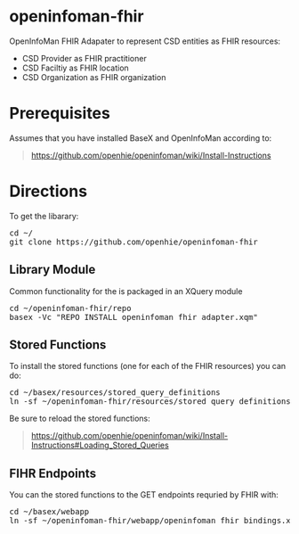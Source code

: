 openinfoman-fhir
================

OpenInfoMan FHIR Adapater to represent CSD entities as FHIR resources:
* CSD Provider as FHIR practitioner
* CSD Faciltiy as FHIR location
* CSD Organization as FHIR organization

Prerequisites
=============

Assumes that you have installed BaseX and OpenInfoMan according to:
> https://github.com/openhie/openinfoman/wiki/Install-Instructions


Directions
==========
To get the libarary:
<pre>
cd ~/
git clone https://github.com/openhie/openinfoman-fhir
</pre>

Library Module
--------------
Common functionality for the is packaged in an XQuery module
<pre>
cd ~/openinfoman-fhir/repo
basex -Vc "REPO INSTALL openinfoman_fhir_adapter.xqm"
</pre>


Stored Functions
----------------
To install the stored functions (one for each of the FHIR resources) you can do: 
<pre>
cd ~/basex/resources/stored_query_definitions
ln -sf ~/openinfoman-fhir/resources/stored_query_definitions/* .
</pre>
Be sure to reload the stored functions: 
> https://github.com/openhie/openinfoman/wiki/Install-Instructions#Loading_Stored_Queries


FIHR Endpoints
--------------
You can the stored functions to the GET endpoints requried by FHIR with:  
<pre>
cd ~/basex/webapp
ln -sf ~/openinfoman-fhir/webapp/openinfoman_fhir_bindings.xqm
</pre>

